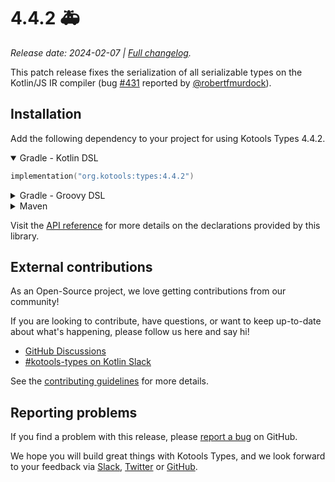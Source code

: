 # 4.4.2 🚑️

_Release date: 2024-02-07 | [Full changelog][changelog]._

This patch release fixes the serialization of all serializable types on the
Kotlin/JS IR compiler (bug [#431] reported by [@robertfmurdock]).

[@robertfmurdock]: https://github.com/robertfmurdock
[#431]: https://github.com/kotools/types/issues/431
[changelog]: https://github.com/kotools/types/blob/main/CHANGELOG.md#4.4.2

## Installation

Add the following dependency to your project for using Kotools Types 4.4.2.

<details open>
<summary>Gradle - Kotlin DSL</summary>

```kotlin
implementation("org.kotools:types:4.4.2")
```
</details>

<details>
<summary>Gradle - Groovy DSL</summary>

```groovy
implementation "org.kotools:types:4.4.2"
```
</details>

<details>
<summary>Maven</summary>

```xml
<dependencies>
    <dependency>
        <groupId>org.kotools</groupId>
        <artifactId>types</artifactId>
        <version>4.4.2</version>
    </dependency>
</dependencies>
```
</details>

Visit the [API reference][api-reference] for more details on the declarations
provided by this library.

[api-reference]: https://types.kotools.org

## External contributions

As an Open-Source project, we love getting contributions from our community!

If you are looking to contribute, have questions, or want to keep up-to-date
about what's happening, please follow us here and say hi!

- [GitHub Discussions][github-discussions]
- [#kotools-types on Kotlin Slack][slack]

See the [contributing guidelines](/CONTRIBUTING.md) for more details.

[slack]: https://kotlinlang.slack.com/archives/C05H0L1LD25
[github-discussions]: https://github.com/kotools/types/discussions

## Reporting problems

If you find a problem with this release, please [report a bug][bug-report] on
GitHub.

We hope you will build great things with Kotools Types, and we look forward to
your feedback via [Slack], [Twitter] or [GitHub].

[bug-report]: https://github.com/kotools/types/issues/new?assignees=&labels=bug&projects=&template=bug-template.md&title=Bug
[github]: https://github.com/kotools
[twitter]: https://twitter.com/KotoolsContact
